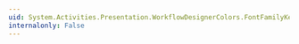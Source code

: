```yaml
---
uid: System.Activities.Presentation.WorkflowDesignerColors.FontFamilyKey
internalonly: False
---
```

